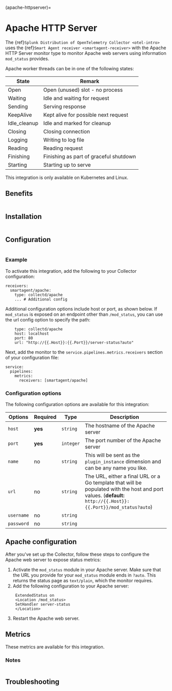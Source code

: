 (apache-httpserver)=

# Apache HTTP Server

<meta name="description" content="Use this Splunk Observability Cloud integration for the Apache HTTP server monitor. See benefits, install, configuration, and metrics">

The {ref}`Splunk Distribution of OpenTelemetry Collector <otel-intro>` uses the {ref}`Smart Agent receiver <smartagent-receiver>` with the Apache HTTP Server monitor type to monitor Apache web servers using information `mod_status` provides.

Apache worker threads can be in one of the following states:

| State        | Remark                                  |
|--------------|-----------------------------------------|
| Open         | Open (unused) slot - no process         |
| Waiting      | Idle and waiting for request            |
| Sending      | Serving response                        |
| KeepAlive    | Kept alive for possible next request    |
| Idle_cleanup | Idle and marked for cleanup             |
| Closing      | Closing connection                      |
| Logging      | Writing to log file                     |
| Reading      | Reading request                         |
| Finishing    | Finishing as part of graceful shutdown  |
| Starting     | Starting up to serve                    |

This integration is only available on Kubernetes and Linux. 

## Benefits

```{include} /_includes/benefits.md
```

## Installation

```{include} /_includes/collector-installation-linux.md
```

## Configuration

```{include} /_includes/configuration.md
```
### Example

To activate this integration, add the following to your Collector configuration:

```
receivers:
  smartagent/apache:
    type: collectd/apache
    ... # Additional config
```    

Additional configuration options include host or port, as shown below. If `mod_status` is exposed on an endpoint other than `/mod_status`, you can use the url config option to specify the path:

```
    type: collectd/apache
    host: localhost
    port: 80
    url: "http://{{.Host}}:{{.Port}}/server-status?auto"
```

Next, add the monitor to the `service.pipelines.metrics.receivers` section of your configuration file:

```
service:
  pipelines:
    metrics:
      receivers: [smartagent/apache]
```  

### Configuration options

The following configuration options are available for this integration:

| Options | Required | Type | Description |
| --- | --- | --- | --- |
| `host` | **yes** | `string` | The hostname of the Apache server |
| `port` | **yes** | `integer` | The port number of the Apache server |
| `name` | no | `string` | This will be sent as the `plugin_instance` dimension and can be any name you like. |
| `url` | no | `string` | The URL, either a final URL or a Go template that will be populated with the host and port values. (**default:** `http://{{.Host}}:{{.Port}}/mod_status?auto`) |
| `username` | no | `string` |  |
| `password` | no | `string` |  |

## Apache configuration

After you've set up the Collector, follow these steps to configure the Apache web server to expose status metrics:

1. Activate the `mod_status` module in your Apache server. Make sure that the URL you provide for your `mod_status` module ends in `?auto`. This returns the status page as `text/plain`, which the monitor requires.
2. Add the following configuration to your Apache server:
   ```
    ExtendedStatus on
    <Location /mod_status>
    SetHandler server-status
    </Location>
    ```
3. Restart the Apache web server.

## Metrics

These metrics are available for this integration.

<div class="metrics-yaml" url="https://raw.githubusercontent.com/signalfx/signalfx-agent/main/pkg/monitors/collectd/apache/metadata.yaml"></div>  

### Notes

```{include} /_includes/metric-defs.md
```
## Troubleshooting

```{include} /_includes/troubleshooting.md
```
  